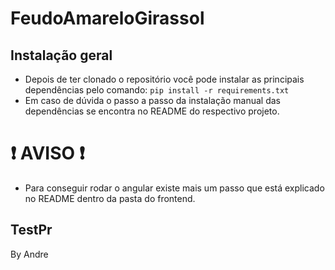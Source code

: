 # FeudoAmareloGirassol

## Instalação geral

* Depois de ter clonado o repositório você pode instalar as principais dependências pelo comando: `pip install -r requirements.txt`
* Em caso de dúvida o passo a passo da instalação manual das dependências se encontra no README do respectivo projeto.

# ❗ AVISO ❗
* Para conseguir rodar o angular existe mais um passo que está explicado no README dentro da pasta do frontend.

## TestPr
By Andre

